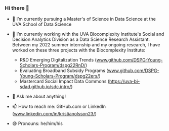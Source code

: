 ### Hi there 👋

- 🌱 I’m currently pursuing a Master's of Science in Data Science at the UVA School of Data Science

- 🔭 I’m currently working with the UVA Biocomplexity Institute's Social and Decision Analytics Division as a Data Science Research Assistant. Between my 2022 summer internship and my ongoing research, I have worked on these three projects with the Biocomplexity Institute:
    -  R&D Emerging Digitalization Trends (www.github.com/DSPG-Young-Scholars-Program/dspg22RnD/)
    -  Evaluating Broadband Subsidy Programs (www.github.com/DSPG-Young-Scholars-Program/dspg22ers/)
    -  Mastercard Social Impact Data Commons (https://uva-bi-sdad.github.io/sdc.intro/)

- 💬 Ask me about anything!

- 📫 How to reach me: GitHub.com or LinkedIn (www.linkedin.com/in/kristianolsson23/)

- 😄 Pronouns: he/him/his
